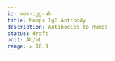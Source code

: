 ```yaml
---
id: mum-igg-ab
title: Mumps IgG Antibody
description: Antibodies to Mumps
status: draft
unit: AU/mL
range: ≥ 10.9
---
```

